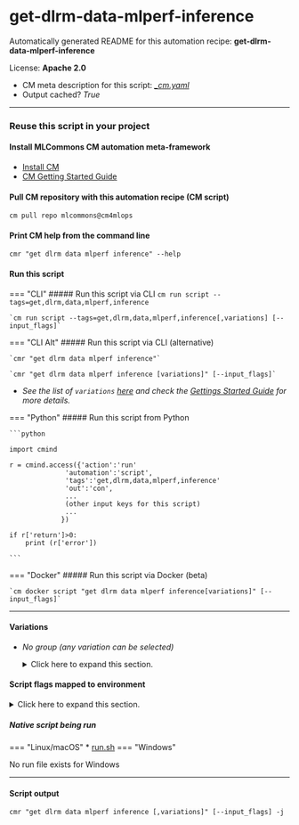 # get-dlrm-data-mlperf-inference
Automatically generated README for this automation recipe: **get-dlrm-data-mlperf-inference**

License: **Apache 2.0**


* CM meta description for this script: *[_cm.yaml](https://github.com/mlcommons/cm4mlops/tree/main/script/get-dlrm-data-mlperf-inference/_cm.yaml)*
* Output cached? *True*

---
### Reuse this script in your project

#### Install MLCommons CM automation meta-framework

* [Install CM](https://docs.mlcommons.org/ck/install)
* [CM Getting Started Guide](https://docs.mlcommons.org/ck/getting-started/)

#### Pull CM repository with this automation recipe (CM script)

```cm pull repo mlcommons@cm4mlops```

#### Print CM help from the command line

````cmr "get dlrm data mlperf inference" --help````

#### Run this script

=== "CLI"
    ##### Run this script via CLI
    `cm run script --tags=get,dlrm,data,mlperf,inference`

    `cm run script --tags=get,dlrm,data,mlperf,inference[,variations] [--input_flags]`

=== "CLI Alt"
    ##### Run this script via CLI (alternative)

    `cmr "get dlrm data mlperf inference"`

    `cmr "get dlrm data mlperf inference [variations]" [--input_flags]`


* *See the list of `variations` [here](#variations) and check the [Gettings Started Guide](https://github.com/mlcommons/ck/blob/dev/docs/getting-started.md) for more details.*

=== "Python"
    ##### Run this script from Python


    ```python

    import cmind

    r = cmind.access({'action':'run'
                  'automation':'script',
                  'tags':'get,dlrm,data,mlperf,inference'
                  'out':'con',
                  ...
                  (other input keys for this script)
                  ...
                 })

    if r['return']>0:
        print (r['error'])

    ```


=== "Docker"
    ##### Run this script via Docker (beta)

    `cm docker script "get dlrm data mlperf inference[variations]" [--input_flags]`

___


#### Variations

  * *No group (any variation can be selected)*
    <details>
    <summary>Click here to expand this section.</summary>

    * `_intel`
      - Environment variables:
        - *CM_DLRM_DATA_VARIATION*: `intel`
      - Workflow:
    * `_nvidia`
      - Environment variables:
        - *CM_DLRM_DATA_VARIATION*: `nvidia`
      - Workflow:

    </details>


#### Script flags mapped to environment
<details>
<summary>Click here to expand this section.</summary>

* `--dlrm_data_path=value`  &rarr;  `CM_DLRM_DATA_PATH=value`

**Above CLI flags can be used in the Python CM API as follows:**

```python
r=cm.access({... , "dlrm_data_path":...}
```

</details>


##### Native script being run
=== "Linux/macOS"
     * [run.sh](https://github.com/mlcommons/cm4mlops/tree/main/script/get-dlrm-data-mlperf-inference/run.sh)
=== "Windows"

No run file exists for Windows
___
#### Script output
`cmr "get dlrm data mlperf inference [,variations]" [--input_flags] -j`
